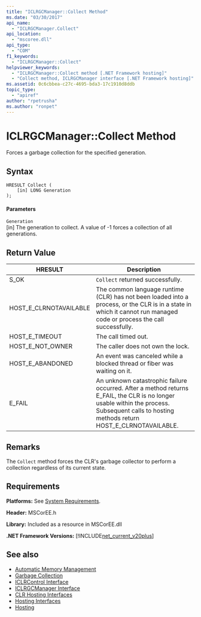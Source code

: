 ```yaml
---
title: "ICLRGCManager::Collect Method"
ms.date: "03/30/2017"
api_name: 
  - "ICLRGCManager.Collect"
api_location: 
  - "mscoree.dll"
api_type: 
  - "COM"
f1_keywords: 
  - "ICLRGCManager::Collect"
helpviewer_keywords: 
  - "ICLRGCManager::Collect method [.NET Framework hosting]"
  - "Collect method, ICLRGCManager interface [.NET Framework hosting]"
ms.assetid: 0c6cbbea-c27c-4695-bda3-17c1910d8ddb
topic_type: 
  - "apiref"
author: "rpetrusha"
ms.author: "ronpet"
---
```

# ICLRGCManager::Collect Method
Forces a garbage collection for the specified generation.  
  
## Syntax  
  
```  
HRESULT Collect (  
    [in] LONG Generation  
);  
```  
  
#### Parameters  
 `Generation`  
 [in] The generation to collect. A value of -1 forces a collection of all generations.  
  
## Return Value  
  
|HRESULT|Description|  
|-------------|-----------------|  
|S_OK|`Collect` returned successfully.|  
|HOST_E_CLRNOTAVAILABLE|The common language runtime (CLR) has not been loaded into a process, or the CLR is in a state in which it cannot run managed code or process the call successfully.|  
|HOST_E_TIMEOUT|The call timed out.|  
|HOST_E_NOT_OWNER|The caller does not own the lock.|  
|HOST_E_ABANDONED|An event was canceled while a blocked thread or fiber was waiting on it.|  
|E_FAIL|An unknown catastrophic failure occurred. After a method returns E_FAIL, the CLR is no longer usable within the process. Subsequent calls to hosting methods return HOST_E_CLRNOTAVAILABLE.|  
  
## Remarks  
 The `Collect` method forces the CLR's garbage collector to perform a collection regardless of its current state.  
  
## Requirements  
 **Platforms:** See [System Requirements](../../../../docs/framework/get-started/system-requirements.md).  
  
 **Header:** MSCorEE.h  
  
 **Library:** Included as a resource in MSCorEE.dll  
  
 **.NET Framework Versions:** [!INCLUDE[net_current_v20plus](../../../../includes/net-current-v20plus-md.md)]  
  
## See also
- [Automatic Memory Management](../../../../docs/standard/automatic-memory-management.md)
- [Garbage Collection](../../../../docs/standard/garbage-collection/index.md)
- [ICLRControl Interface](../../../../docs/framework/unmanaged-api/hosting/iclrcontrol-interface.md)
- [ICLRGCManager Interface](../../../../docs/framework/unmanaged-api/hosting/iclrgcmanager-interface.md)
- [CLR Hosting Interfaces](../../../../docs/framework/unmanaged-api/hosting/clr-hosting-interfaces.md)
- [Hosting Interfaces](../../../../docs/framework/unmanaged-api/hosting/hosting-interfaces.md)
- [Hosting](../../../../docs/framework/unmanaged-api/hosting/index.md)
